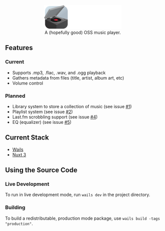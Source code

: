 
<p align="center">
    <img src="./.github/assets/wordmark.png" alt="OpenTurntable" style="width:50%; height:auto;">
    <br/>
    A (hopefully good) OSS music player.
</p>

## Features
### Current
- Supports .mp3, .flac, .wav, and .ogg playback
- Gathers metadata from files (title, artist, album art, etc)
- Volume control

### Planned
- Library system to store a collection of music (see issue [#1](https://github.com/TheRandomMelon/OpenTurntable/issues/1))
- Playlist system (see issue [#2](https://github.com/TheRandomMelon/OpenTurntable/issues/2))
- Last.fm scrobbling support (see issue [#4](https://github.com/TheRandomMelon/OpenTurntable/issues/4))
- EQ (equalizer) (see issue [#5](https://github.com/TheRandomMelon/OpenTurntable/issues/5))

## Current Stack
- [Wails](https://wails.io)
- [Nuxt 3](https://nuxt.com)

## Using the Source Code

### Live Development
To run in live development mode, run `wails dev` in the project directory.

### Building
To build a redistributable, production mode package, use `wails build -tags "production"`.
